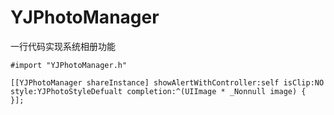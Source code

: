 # YJPhotoManager
一行代码实现系统相册功能
			
	#import "YJPhotoManager.h"
	
	[[YJPhotoManager shareInstance] showAlertWithController:self isClip:NO style:YJPhotoStyleDefualt completion:^(UIImage * _Nonnull image) {
	}];
